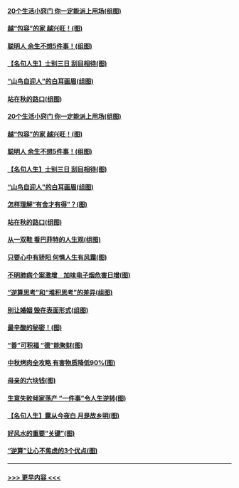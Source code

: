 #### [20个生活小窍门 你一定能派上用场(组图)](../pages/p8/907510.md?t=09161501) 
#### [越“包容”的家 越兴旺！(图)](../pages/p8/907328.md?t=09161501) 
#### [聪明人 余生不想5件事！(组图)](../pages/p8/907364.md?t=09161501) 
#### [【名句人生】士别三日 刮目相待(图)](../pages/p8/906988.md?t=09161501) 
#### [“山鸟自迎人”的白耳画眉(组图)](../pages/p8/907332.md?t=09161501) 
#### [站在秋的路口(组图)](../pages/p8/906914.md?t=09161501) 
#### [20个生活小窍门 你一定能派上用场(组图)](../pages/p8/907510.md?t=09161501) 
#### [越“包容”的家 越兴旺！(图)](../pages/p8/907328.md?t=09161501) 
#### [聪明人 余生不想5件事！(组图)](../pages/p8/907364.md?t=09161501) 
#### [【名句人生】士别三日 刮目相待(图)](../pages/p8/906988.md?t=09161501) 
#### [“山鸟自迎人”的白耳画眉(组图)](../pages/p8/907332.md?t=09161501) 
#### [怎样理解“有舍才有得”？(图)](../pages/p8/906872.md?t=09161501) 
#### [站在秋的路口(组图)](../pages/p8/906914.md?t=09161501) 
#### [从一双鞋 看巴菲特的人生观(组图)](../pages/p8/907311.md?t=09161501) 
#### [只要心中有骄阳 何惧人生有风霜(图)](../pages/p8/907320.md?t=09161501) 
#### [不明肺病个案激增　加味电子烟危害日增(图)](../pages/p8/907307.md?t=09161501) 
#### [“逆算思考”和“堆积思考”的差异(组图)](../pages/p8/907229.md?t=09161501) 
#### [别让婚姻 毁在表面形式(组图)](../pages/p8/907118.md?t=09161501) 
#### [最辛酸的秘密！(图)](../pages/p8/906327.md?t=09161501) 
#### [“善”可积福 “德”能聚财(图)](../pages/p8/906906.md?t=09161501) 
#### [中秋烤肉全攻略 有害物质降低90%(图)](../pages/p8/907227.md?t=09161501) 
#### [母亲的六块钱(图)](../pages/p8/907107.md?t=09161501) 
#### [生意失败倾家荡产 “一件事”令人生逆转(图)](../pages/p8/907101.md?t=09161501) 
#### [【名句人生】露从今夜白 月是故乡明(图)](../pages/p8/906558.md?t=09161501) 
#### [好风水的重要“关键”(图)](../pages/p8/907087.md?t=09161501) 
#### [“逆算”让心不焦虑的3个优点(图)](../pages/p8/907070.md?t=09161501) 

----
#### [ >>> 更早内容 <<< ](../indexes/p8-earlier.md)
